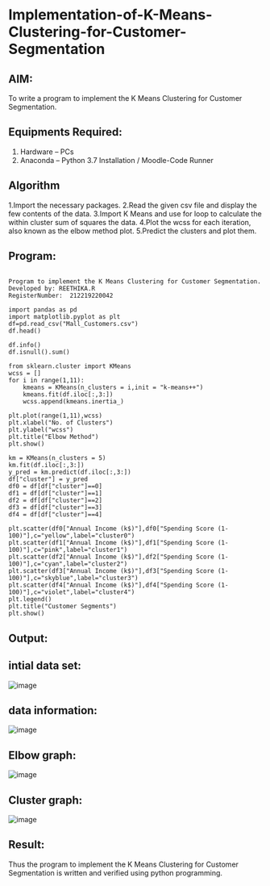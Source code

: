 # Implementation-of-K-Means-Clustering-for-Customer-Segmentation

## AIM:
To write a program to implement the K Means Clustering for Customer Segmentation.

## Equipments Required:
1. Hardware – PCs
2. Anaconda – Python 3.7 Installation / Moodle-Code Runner

## Algorithm
1.Import the necessary packages.
2.Read the given csv file and display the few contents of the data.
3.Import K Means and use for loop to calculate the within cluster sum of squares the data.
4.Plot the wcss for each iteration, also known as the elbow method plot.
5.Predict the clusters and plot them.

## Program:
```

Program to implement the K Means Clustering for Customer Segmentation.
Developed by: REETHIKA.R
RegisterNumber:  212219220042

import pandas as pd
import matplotlib.pyplot as plt
df=pd.read_csv("Mall_Customers.csv")
df.head()

df.info()
df.isnull().sum()

from sklearn.cluster import KMeans
wcss = []  
for i in range(1,11):
    kmeans = KMeans(n_clusters = i,init = "k-means++")
    kmeans.fit(df.iloc[:,3:])
    wcss.append(kmeans.inertia_)

plt.plot(range(1,11),wcss)
plt.xlabel("No. of Clusters")
plt.ylabel("wcss")
plt.title("Elbow Method")
plt.show()

km = KMeans(n_clusters = 5)
km.fit(df.iloc[:,3:])
y_pred = km.predict(df.iloc[:,3:])
df["cluster"] = y_pred
df0 = df[df["cluster"]==0]
df1 = df[df["cluster"]==1]
df2 = df[df["cluster"]==2]
df3 = df[df["cluster"]==3]
df4 = df[df["cluster"]==4]

plt.scatter(df0["Annual Income (k$)"],df0["Spending Score (1-100)"],c="yellow",label="cluster0")
plt.scatter(df1["Annual Income (k$)"],df1["Spending Score (1-100)"],c="pink",label="cluster1")
plt.scatter(df2["Annual Income (k$)"],df2["Spending Score (1-100)"],c="cyan",label="cluster2")
plt.scatter(df3["Annual Income (k$)"],df3["Spending Score (1-100)"],c="skyblue",label="cluster3")
plt.scatter(df4["Annual Income (k$)"],df4["Spending Score (1-100)"],c="violet",label="cluster4")
plt.legend()
plt.title("Customer Segments")
plt.show()
```

## Output:

## intial data set:

![image](https://user-images.githubusercontent.com/98681990/174661679-729d7633-7309-4e58-9b09-f4d7f0ceb4ae.png)

## data information:

![image](https://user-images.githubusercontent.com/98681990/174661709-c3c92854-9675-43b3-8d1c-9bca843c8691.png)

## Elbow graph:

![image](https://user-images.githubusercontent.com/98681990/174661769-a24aad62-9109-4bdc-9aa7-c481f0aa1012.png)

## Cluster graph:

![image](https://user-images.githubusercontent.com/98681990/174661802-8b294213-8870-46fd-8dc9-954ac63b2ecc.png)

## Result:
Thus the program to implement the K Means Clustering for Customer Segmentation is written and verified using python programming.
